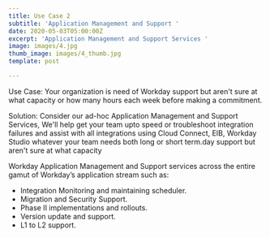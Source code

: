```yaml
---
title: Use Case 2
subtitle: 'Application Management and Support '
date: 2020-05-03T05:00:00Z
excerpt: 'Application Management and Support Services '
image: images/4.jpg
thumb_image: images/4_thumb.jpg
template: post

---
```

Use Case: Your organization is need of Workday support but aren't sure at what capacity or how many hours each week before making a commitment.

Solution: Consider our ad-hoc Application Management and Support Services, We'll help get your team upto speed or troubleshoot integration failures and assist with all integrations using Cloud Connect, EIB, Workday Studio whatever your team needs both long or short term.day support but aren't sure at what capacity

Workday Application Management and Support services across the entire gamut of Workday’s application stream such as:

* Integration Monitoring and maintaining scheduler.
* Migration and Security Support.
* Phase II implementations and rollouts.
* Version update and support.
* L1 to L2 support.